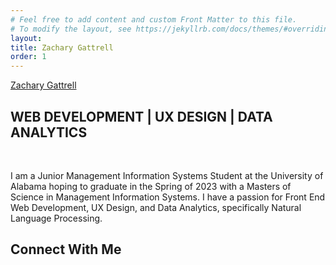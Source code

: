 ```yaml
---
# Feel free to add content and custom Front Matter to this file.
# To modify the layout, see https://jekyllrb.com/docs/themes/#overriding-theme-defaults
layout: 
title: Zachary Gattrell
order: 1
---
```

<html>
<head>
    <!-- Global site tag (gtag.js) - Google Analytics -->
<script async src="https://www.googletagmanager.com/gtag/js?id=G-KWGX20HFV7"></script>
<script>
  window.dataLayer = window.dataLayer || [];
  function gtag(){dataLayer.push(arguments);}
  gtag('js', new Date());

  gtag('config', 'G-KWGX20HFV7');
</script>
    <title>Zachary Gattrell</title>
    <link href="https://cdn.jsdelivr.net/npm/bootstrap@5.0.0-beta3/dist/css/bootstrap.min.css" rel="stylesheet" integrity="sha384-eOJMYsd53ii+scO/bJGFsiCZc+5NDVN2yr8+0RDqr0Ql0h+rP48ckxlpbzKgwra6" crossorigin="anonymous" />
    <script src="https://cdn.jsdelivr.net/npm/bootstrap@5.0.0-beta3/dist/js/bootstrap.bundle.min.js" integrity="sha384-JEW9xMcG8R+pH31jmWH6WWP0WintQrMb4s7ZOdauHnUtxwoG2vI5DkLtS3qm9Ekf" crossorigin="anonymous"></script>
    <link href="/assets/css/index.css" rel="stylesheet" />
    <link rel="stylesheet" type="text/css" href="//fonts.googleapis.com/css?family=Homemade+Apple" />
    <link rel="stylesheet" href="https://cdnjs.cloudflare.com/ajax/libs/font-awesome/4.7.0/css/font-awesome.min.css">

</head>
<body>
  <nav class="navbar navbar-expand-lg navbar-dark bg-dark">
    <a class = "navbar-brand p-3 vl-right" href="">Zachary Gattrell</a>
  </nav>  
  <div>
    <script src="https://threejs.org/build/three.js"></script>
    <script>
        const scene = new THREE.Scene();
        scene.background = new THREE.Color( 0x727272 );
        const camera = new THREE.PerspectiveCamera( 75, window.innerWidth / window.innerHeight, 0.1, 1000 );
        const renderer = new THREE.WebGLRenderer();
        renderer.setSize( window.innerWidth, window.innerHeight - 200 );
        document.body.appendChild( renderer.domElement );

        const BoxGeometry = new THREE.BoxGeometry();
        const boxWireFrame = new THREE.WireframeGeometry(BoxGeometry);
        const boxLine = new THREE.LineSegments(boxWireFrame);
        const cube = new THREE.Mesh( BoxGeometry);
        scene.add( cube );

        camera.position.z = 5;

        const geometry2 = new THREE.SphereGeometry( 2, 2, 2 );

        const wireframe = new THREE.WireframeGeometry( geometry2 );

        const line = new THREE.LineSegments( wireframe );
        line.material.depthTest = false;
        line.material.opacity = 0.25;
        line.material.transparent = true;

        scene.add( line );

        function animate() {
	        requestAnimationFrame( animate );
	        renderer.render( scene, camera );
          line.rotation.x -= 0.01;
          line.rotation.y -= 0.01;
          cube.rotation.x += 0.01;
          cube.rotation.y += 0.01;
        }
  animate();
    </script>
  </div>
  <div class="container py-5 text-center">
    <div class="typewriter">
      <h2>WEB DEVELOPMENT | UX DESIGN | DATA ANALYTICS</h2>
    </div>
    <br/>
    <p>I am a Junior Management Information Systems Student at the University of Alabama hoping to graduate in the Spring of 2023 with a Masters of Science in Management Information Systems. I have a passion for Front End Web Development, UX Design, and Data Analytics, specifically Natural Language Processing. </p>
  </div>
 <!-- <div class="container-fluid bg-secondary full-width">
    <div class="container py-5 text-center">
    <h2>Personal Projects:</h2>
    <br/>
    <p>Lorem ipsum dolor sit amet, consectetur adipiscing elit, sed do eiusmod tempor incididunt ut labore et dolore magna aliqua. Ut enim ad minim veniam, quis nostrud exercitation ullamco laboris nisi ut aliquip ex ea commodo consequat. Duis aute irure dolor in reprehenderit in voluptate velit esse cillum dolore eu fugiat nulla pariatur. Excepteur sint occaecat cupidatat non proident, sunt in culpa qui officia deserunt mollit anim id est laborum</p>
    </div>
  </div>
  -->
    <div class="container py-5 text-center">
    <h2>Connect With Me</h2>
    <br/>
      <a href="https://www.linkedin.com/in/zachary-gattrell/" class="fa fa-linkedin"></a>
      <a href="https://github.com/zgattrell" class="fa fa-github"></a>
      <a href="#" class="fa fa-twitter"></a>
  </div>
</body>
</html>
